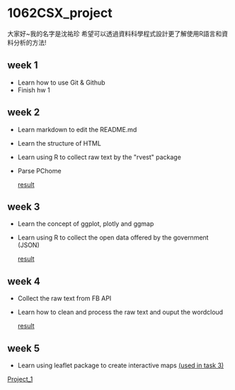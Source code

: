 # 1062CSX_project
大家好~我的名字是沈祐珍
希望可以透過資料科學程式設計更了解使用R語言和資料分析的方法!

## week 1
* Learn how to use Git & Github
* Finish hw 1

## week 2
* Learn markdown to edit the README.md 
* Learn the structure of HTML
* Learn using R to collect raw text by the "rvest" package
* Parse PChome

    [result](https://b03602023.github.io/1062CSX_project/week_2/task_2/Task2_Rcrawler_PChome.html)

## week 3
* Learn the concept of ggplot, plotly and ggmap
* Learn using R to collect the open data offered by the government (JSON)

    [result](https://b03602023.github.io/1062CSX_project/week_3/ggplot2practice.html)

## week 4
* Collect the raw text from FB API
* Learn how to clean and process the raw text and ouput the wordcloud

    [result](https://b03602023.github.io/1062CSX_project/week_4/task_4/fb_API.html)

## week 5
* Learn using leaflet package to create interactive maps [(used in task 3)]((https://b03602023.github.io/1062CSX_project/week_3/ggplot2practice.html))

[Project_1](https://b03602023.github.io/1062CSX_project/week_5/project_1/project_1.html)







